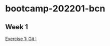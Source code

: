 # bootcamp-202201-bcn

## Week 1

[Exercise 1: Git I](https://github.com/isdi-coders-2022/bootcamp-202201-bcn/tree/master/week1/exercises/exercise-git-basics-1)
